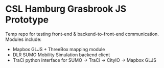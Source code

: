 # CSL Hamburg Grasbrook JS Prototype

Temp repo for testing front-end & backend-to-front-end communication.
Modules include:

- Mapbox GLJS + ThreeBox mapping module
- DLR SUMO Mobility Simulation backend client
- TraCi python interface for SUMO -> TraCi -> CityIO -> Mapbox GLJS
